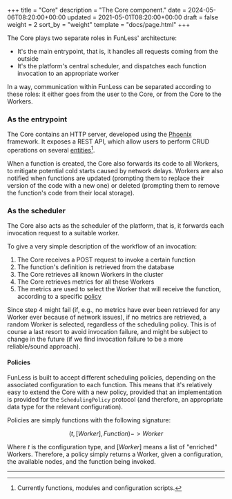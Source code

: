+++
title = "Core"
description = "The Core component."
date = 2024-05-06T08:20:00+00:00
updated = 2021-05-01T08:20:00+00:00
draft = false
weight = 2
sort_by = "weight"
template = "docs/page.html"
+++

The Core plays two separate roles in FunLess' architecture:
- It's the main entrypoint, that is, it handles all requests coming from the outside
- It's the platform's central scheduler, and dispatches each function invocation to an appropriate worker

In a way, communication within FunLess can be separated according to these roles: it either goes from the user to the Core, or from the Core to the Workers.

### As the entrypoint

The Core contains an HTTP server, developed using the [Phoenix](https://www.phoenixframework.org/) framework. It exposes a REST API, which allow users to perform CRUD operations on several [entities](../entities/)[^1].

When a function is created, the Core also forwards its code to all Workers, to mitigate potential cold starts caused by network delays. Workers are also notified when functions are updated (prompting them to replace their version of the code with a new one) or deleted (prompting them to remove the function's code from their local storage).

### As the scheduler

The Core also acts as the scheduler of the platform, that is, it forwards each invocation request to a suitable worker.

To give a very simple description of the workflow of an invocation:

1. The Core receives a POST request to invoke a certain function
2. The function's definition is retrieved from the database
3. The Core retrieves all known Workers in the cluster
4. The Core retrieves metrics for all these Workers
5. The metrics are used to select the Worker that will receive the function, according to a specific [policy](../entities/) 

Since step 4 might fail (if, e.g., no metrics have ever been retrieved for any Worker ever because of network issues), if no metrics are retrieved, a random Worker is selected, regardless of the scheduling policy. This is of course a last resort to avoid invocation failure, and might be subject to change in the future (if we find invocation failure to be a more reliable/sound approach).

#### Policies

FunLess is built to accept different scheduling policies, depending on the associated configuration to each function. This means that it's relatively easy to extend the Core with a new policy, provided that an implementation is provided for the `SchedulingPolicy` protocol (and therefore, an appropriate data type for the relevant configuration).

Policies are simply functions with the following signature:

$$
(t, [Worker], Function) -> Worker
$$

Where $t$ is the configuration type, and $[Worker]$ means a list of "enriched" Workers. Therefore, a policy simply returns a Worker, given a configuration, the available nodes, and the function being invoked.

<!-- The Core is the controller of the platform. It exposes an HTTP
REST API to the users, handles authentication and authorization,
and manages functions’ lifecycle and invocations.
Although the Core implements the main coordination logic
and functionalities of FunLess, it is a lightweight component. For
instance, on a Raspberry Pi 3B+ its local bare-metal deployment
(that includes the database, the monitoring system and the
underlying operating system and services) occupies ca. 600 MB
of RAM when idle.
Functionality-wise, FunLess users create a new function by
compiling its source code to Wasm—using either the language’s
default compiler (for Rust), an alternative one (for Go), or an external
tool (for JavaScript)—and uploading the resulting binary to the
Core, assigning to it a name. Users can group functions in modules
and, when uploading a function, they can optionally specify which
module the function belongs to. Moreover, users should also specify
the amount of memory reserved for the execution of the function.
Looking at the steps reported in Fig. 1, once the Core receives
the request to create a function (1. Upload), it stores its binary in
the database (2. Store). Fetch, update, and deletion happen via the
assigned function name. When the Core successfully creates a
function, it notifies the Workers (3. Broadcast) to store a local copy
of the function binary (4. Cache) compiled from the source code
with the given metadata (i.e., module and function names). This
push strategy helps to reduce part of the overhead of cold starts.
Indeed, most FaaS platforms follow a pull policy where, if the
execution nodes do not have the function in their cache (e.g., it is
the first time they execute), they fetch, cache, and load the code
of the function, undergoing latency. The small occupancy of Wasm
binaries makes it affordable for FunLess to employ a push strategy,
helping to reduce cold-start overheads.
Since both the Core and the Workers run on the BEAM, these
components communicate via the BEAM’s built-in lightweight
distributed inter-process messaging system, avoiding the need
(complexity, weight) for additional dependencies for data formatting,
transmission, and component connection.
When a function invocation reaches the Core (5. Invoke), the
latter checks the existence of the function in the database and
retrieves its code (6. Retrieve). If the function is present in the
database, the Core uses the most recent metrics—we represent the
pushing of the data, updated every 5s by default, from Prometheus
to the Core with the dashed line in Fig. 1—to select on which of
the available Workers to allocate the function (7. Request). The
selection algorithm starts from the Worker with the largest amount
of free memory to the one with the smaller. If no worker has enough
memory to host the function, the invocation will return with an error.
After the Worker successfully ran the function (we detail this part
of the workflow in the section about Workers, below) it sends back
to the Core the result (if any), which the Core relays back to the
user (10a/13b. Reply). If no Worker is available at scheduling time
or there are errors during the execution, the Core returns an error.
Another important feature of FunLess is that the Core can
automatically discover the Workers in its same network. This feature
derives from Elixir’s libcluster library8, which provides a mechanism
for automatically forming clusters of BEAM/Erlang nodes. Techni-
cally, when deployed on bare metal, FunLess follows the Multicast
UDP Gossip algorithm of the library, to automatically find available
workers. Instead, when deployed using Kubernetes, FunLess relies
on the service discovery capabilities of the container orchestration
engine to connect the Core with the Workers, paired with the “Kuber-
netes” modality of the library. Users can manually connect Workers
from other networks via a simple message (e.g., a ping) thanks to
the BEAM’s built-in capability of connecting to other BEAM nodes. -->

---

[^1]: Currently functions, modules and configuration scripts.